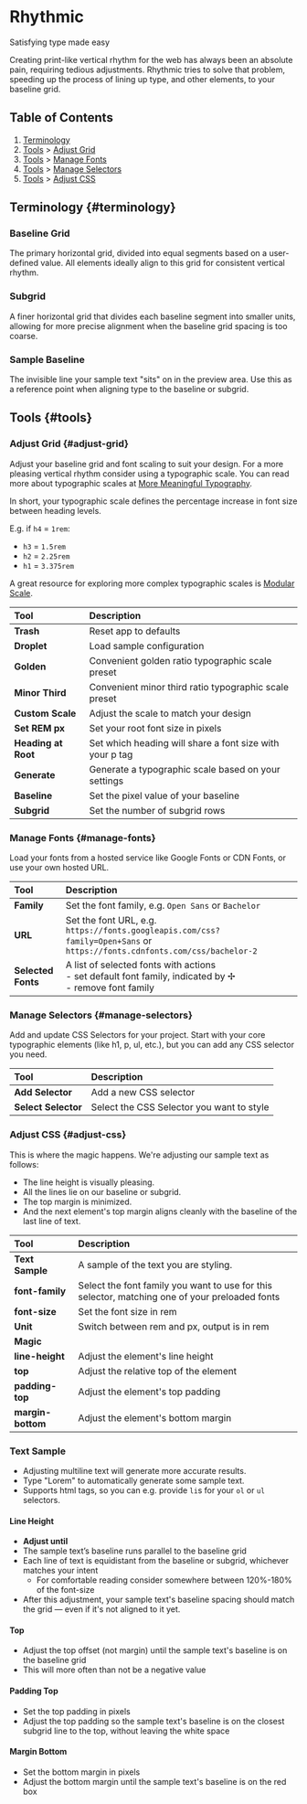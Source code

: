 # Rhythmic

Satisfying type made easy

Creating print-like vertical rhythm for the web has always been an absolute pain, requiring tedious adjustments. Rhythmic tries to solve that problem, speeding up the process of lining up type, and other elements, to your baseline grid.

## Table of Contents
1. [Terminology](#terminology)
2. [Tools](#tools) > [Adjust Grid](#adjust-grid)
3. [Tools](#tools) > [Manage Fonts](#manage-fonts)
4. [Tools](#tools) > [Manage Selectors](#manage-selectors)
5. [Tools](#tools) > [Adjust CSS](#adjust-css)

## Terminology {#terminology}

### Baseline Grid
The primary horizontal grid, divided into equal segments based on a user-defined value. All elements ideally align to this grid for consistent vertical rhythm.

### Subgrid
A finer horizontal grid that divides each baseline segment into smaller units, allowing for more precise alignment when the baseline grid spacing is too coarse.

### Sample Baseline
The invisible line your sample text "sits" on in the preview area. Use this as a reference point when aligning type to the baseline or subgrid.

## Tools {#tools}

### Adjust Grid {#adjust-grid}

Adjust your baseline grid and font scaling to suit your design. For a more pleasing vertical rhythm consider using a typographic scale. You can read more about typographic scales at [More Meaningful Typography](https://alistapart.com/article/more-meaningful-typography/).

In short, your typographic scale defines the percentage increase in font size between heading levels.

E.g. if `h4` = `1rem`:
- `h3` = `1.5rem`
- `h2` = `2.25rem`
- `h1` = `3.375rem`

A great resource for exploring more complex typographic scales is [Modular Scale](https://www.modularscale.com/).

| Tool                | Description                                              |
| :------------------ | :------------------------------------------------------- |
| **Trash**           | Reset app to defaults                                    |
| **Droplet**         | Load sample configuration                                |
| **Golden**          | Convenient golden ratio typographic scale preset         |
| **Minor Third**     | Convenient minor third ratio typographic scale preset    |
| **Custom Scale**    | Adjust the scale to match your design                    |
| **Set REM px**      | Set your root font size in pixels                        |
| **Heading at Root** | Set which heading will share a font size with your p tag |
| **Generate**        | Generate a typographic scale based on your settings      |
| **Baseline**        | Set the pixel value of your baseline                     |
| **Subgrid**         | Set the number of subgrid rows                           |

### Manage Fonts {#manage-fonts}

Load your fonts from a hosted service like Google Fonts or CDN Fonts, or use your own hosted URL.

| Tool               | Description                                                                                                                |
| :----------------- | :------------------------------------------------------------------------------------------------------------------------- |
| **Family**         | Set the font family, e.g. `Open Sans` or `Bachelor`                                                                        |
| **URL**            | Set the font URL, e.g. `https://fonts.googleapis.com/css?family=Open+Sans` or `https://fonts.cdnfonts.com/css/bachelor-2` |
| **Selected Fonts** | A list of selected fonts with actions<br /> - set default font family, indicated by ✢<br /> - remove font family           |

### Manage Selectors {#manage-selectors}

Add and update CSS Selectors for your project. Start with your core typographic elements (like h1, p, ul, etc.), but you can add any CSS selector you need.

| Tool                | Description                               |
| :------------------ | :---------------------------------------- |
| **Add Selector**    | Add a new CSS selector                    |
| **Select Selector** | Select the CSS Selector you want to style |

### Adjust CSS {#adjust-css}

This is where the magic happens. We're adjusting our sample text as follows:

- The line height is visually pleasing.
- All the lines lie on our baseline or subgrid.
- The top margin is minimized.
- And the next element's top margin aligns cleanly with the baseline of the last line of text.

| Tool              | Description                                                                                    |
| :---------------- | :--------------------------------------------------------------------------------------------- |
| **Text Sample**   | A sample of the text you are styling.                                                          |
| **font-family**   | Select the font family you want to use for this selector, matching one of your preloaded fonts |
| **font-size**     | Set the font size in rem                                                                       |
| **Unit**          | Switch between rem and px, output is in rem                                                    |
| **Magic**         |                                                                                                |
| **line-height**   | Adjust the element's line height                                                               |
| **top**           | Adjust the relative top of the element                                                         |
| **padding-top**   | Adjust the element's top padding                                                               |
| **margin-bottom** | Adjust the element's bottom margin                                                             |

### Text Sample

- Adjusting multiline text will generate more accurate results.
- Type "Lorem" to automatically generate some sample text.
- Supports html tags, so you can e.g. provide `li`s for your `ol` or `ul` selectors.

#### Line Height

  - **Adjust until**
  - The sample text’s baseline runs parallel to the baseline grid
  - Each line of text is equidistant from the baseline or subgrid, whichever matches your intent
    - For comfortable reading consider somewhere between 120%-180% of the font-size
  - After this adjustment, your sample text's baseline spacing should match the grid — even if it's not aligned to it yet.

#### Top 

  - Adjust the top offset (not margin) until the sample text's baseline is on the baseline grid
  - This will more often than not be a negative value

#### Padding Top

  - Set the top padding in pixels
  - Adjust the top padding so the sample text's baseline is on the closest subgrid line to the top, without leaving the white space

#### Margin Bottom

  - Set the bottom margin in pixels
  - Adjust the bottom margin until the sample text's baseline is on the red box